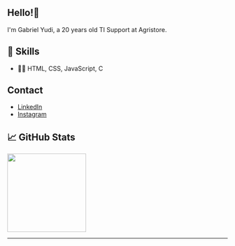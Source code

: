 <h2>Hello!👋</h2>
<p>I'm Gabriel Yudi, a 20 years old TI Support at Agristore.</p>
<h2>💼 Skills</h2>
<ul>
  <li>
    👨‍💻 HTML, CSS, JavaScript, C
  </li>
</ul>
<h2>Contact</h2>
<ul>
  <li>
    <a href="https://www.linkedin/in/gabrielyudi">LinkedIn</a>
  </li>
  <li>
    <a href="https://www.instagram.com/yudistation">Instagram</a>
  </li>
</ul>
<h2>📈 GitHub Stats</h2>
<!---
<a href="https://github.com/yudistation">
  <img align="center" height="160px" src="https://github-readme-stats.vercel.app/api?username=yudistation&theme=material-palenight&show_icons=true" data-canonical-src="https://github-readme-stats.vercel.app/api?username=yudistation&theme=material-palenight&show_icons=true" style="padding-right: 20px;">
</a>
<a href="https://github.com/yudistation">
  <img align="center" height="160px" src="https://github-readme-stats.vercel.app/api/top-langs/?username=yudistation&layout=compact&theme=material-palenight" data-canonical-src="https://github-readme-stats.vercel.app/api/top-langs/?username=yudistation&layout=compact&theme=material-palenight">
</a>
--->
<a href="https://github.com/yudistation">
  <img id="streak_status" align="center" height="180px" src="https://github-readme-streak-stats.herokuapp.com/?user=yudistation&theme=material-palenight" data-canonical-src="https://git.io/streak-stats">
</a>
<hr>

<!---
yudistation/yudistation is a ✨ special ✨ repository because its `README.md` (this file) appears on your GitHub profile.
You can click the Preview link to take a look at your changes.
--->
